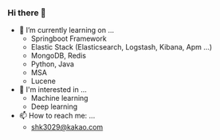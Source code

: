 ### Hi there 👋
- 🌱 I’m currently learning on ...
  - Springboot Framework 
  - Elastic Stack (Elasticsearch, Logstash, Kibana, Apm ...)
  - MongoDB, Redis
  - Python, Java
  - MSA
  - Lucene
- 🧢 I'm interested in ...
  - Machine learning 
  - Deep learning
- 📫 How to reach me: ...
  - shk3029@kakao.com   
<!--
**shk3029/shk3029** is a ✨ _special_ ✨ repository because its `README.md` (this file) appears on your GitHub profile.

Here are some ideas to get you started:

- 🔭 I’m currently working on ...
- 🌱 I’m currently learning ...
- 👯 I’m looking to collaborate on ...
- 🤔 I’m looking for help with ...
- 💬 Ask me about ...
- 📫 How to reach me: ...
- 😄 Pronouns: ...
- ⚡ Fun fact: ...
-->
